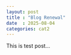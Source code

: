```yaml
---
layout: post
title : "Blog Renewal"
date  : 2025-08-04
categories: cat2
---
```


This is test post...
